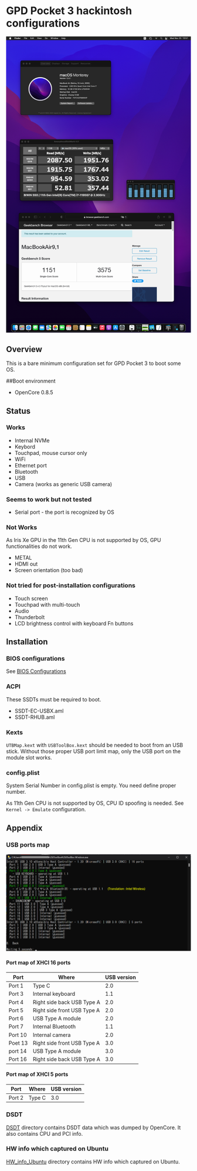 # GPD Pocket 3 hackintosh configurations
![Screenshot](img/screenshot.png)

## Overview
This is a bare minimum configuration set for GPD Pocket 3 to boot some OS.

##Boot environment
* OpenCore 0.8.5

## Status
### Works
* Internal NVMe
* Keybord
* Touchpad, mouse cursor only
* WiFi
* Ethernet port
* Bluetooth
* USB
* Camera (works as generic USB camera)

### Seems to work but not tested
* Serial port - the port is recognized by OS

### Not Works
As Iris Xe GPU in the 11th Gen CPU is not supported by OS, GPU functionalities do not work.

* METAL
* HDMI out
* Screen orientation (too bad)

### Not tried for post-installation configurations
* Touch screen
* Touchpad with multi-touch
* Audio
* Thunderbolt
* LCD brightness control with keyboard Fn buttons

## Installation
### BIOS configurations
See [BIOS Configurations](BIOS_config/README.md)

### ACPI
These SSDTs must be required to boot.

* SSDT-EC-USBX.aml
* SSDT-RHUB.aml

### Kexts
`UTBMap.kext` with `USBToolBox.kext` should be needed to boot from an USB stick. Without those proper USB port limit map, only the USB port on the module slot works.
 
### config.plist
System Serial Number in config.plist is empty. You need define proper number.

As 11th Gen CPU is not supported by OS, CPU ID spoofing is needed. See `Kernel -> Emulate` configuration.

## Appendix
### USB ports map
![USB ports map](img/usbtoolbox.png)

#### Port map of XHCI 16 ports

Port | Where | USB version
--- | --- | ---
Port 1 | Type C | 2.0
Port 3 | Internal keyboard | 1.1
Port 4 | Right side back USB Type A | 2.0
Port 5 | Right side front USB Type A | 2.0
Port 6 | USB Type A module | 2.0
Port 7 | Internal Bluetooth | 1.1
Port 10 | Internal camera | 2.0
Poet 13 | Right side front USB Type A | 3.0
port 14 | USB Type A module | 3.0
Port 16 | Right side back USB Type A | 3.0

#### Port map of XHCI 5 ports
Port | Where | USB version
--- | --- | ---
Port 2 | Type C | 3.0

### DSDT
[DSDT](DSDT) directory contains DSDT data which was dumped by OpenCore. It also contains CPU and PCI info.

### HW info which captured on Ubuntu
[HW_info_Ubuntu](HW_info_Ubuntu) directory contains HW info which captured on Ubuntu.
